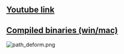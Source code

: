 ## [Youtube link](http://www.youtube.com/watch?v=JHjm-zfP6sM) ##
## [Compiled binaries (win/mac)](https://bitbucket.org/alexxbb/hdk_pathdeformer/downloads) ##
![path_deform.png](https://bitbucket.org/repo/8o9L8x/images/2027329201-path_deform.png)